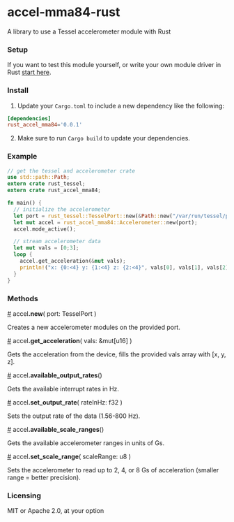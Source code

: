 # accel-mma84-rust
A library to use a Tessel accelerometer module with Rust

### Setup

If you want to test this module yourself, or write your own module driver in Rust [start here](https://github.com/tessel/rust-tessel).

### Install

1) 	Update your `Cargo.toml` to include a new dependency like the following:
```toml
[dependencies]
rust_accel_mma84='0.0.1'
```
2)	Make sure to run `Cargo build` to update your dependencies.

### Example
```rust
// get the tessel and accelerometer crate
use std::path::Path;
extern crate rust_tessel;
extern crate rust_accel_mma84;

fn main() {
  // initialize the accelerometer
  let port = rust_tessel::TesselPort::new(&Path::new("/var/run/tessel/port_a"));
  let mut accel = rust_accel_mma84::Accelerometer::new(port);
  accel.mode_active();

  // stream accelerometer data
  let mut vals = [0;3];
  loop {
    accel.get_acceleration(&mut vals);
    println!("x: {0:<4} y: {1:<4} z: {2:<4}", vals[0], vals[1], vals[2]);
  }
}
```

### Methods 

&#x20;<a href="#api-accel-new" name="api-accel-new">#</a> accel<b>.new</b>( port: TesselPort )

Creates a new accelerometer modules on the provided port.

&#x20;<a href="#api-accel-get_acceleration" name="api-accel-get_acceleration">#</a> accel<b>.get_acceleration</b>( vals: &mut[u16] )

Gets the acceleration from the device, fills the provided vals array with [x, y, z]. 

&#x20;<a href="#api-accel-available_output_rates" name="api-accel-available_output_rates">#</a> accel<b>.available_output_rates</b>()

Gets the available interrupt rates in Hz.

&#x20;<a href="#api-accel-set_output_rate" name="api-accel-set_output_rate">#</a> accel<b>.set_output_rate</b>( rateInHz: f32 )

Sets the output rate of the data (1.56-800 Hz).

&#x20;<a href="#api-accel-available_scale_ranges" name="api-accel-available_scale_ranges">#</a> accel<b>.available_scale_ranges</b>()

Gets the available accelerometer ranges in units of Gs.

&#x20;<a href="#api-accel-set_scale_range" name="api-accel-set_scale_range">#</a> accel<b>.set_scale_range</b>( scaleRange: u8 )

Sets the accelerometer to read up to 2, 4, or 8 Gs of acceleration (smaller range = better precision).

### Licensing

MIT or Apache 2.0, at your option
